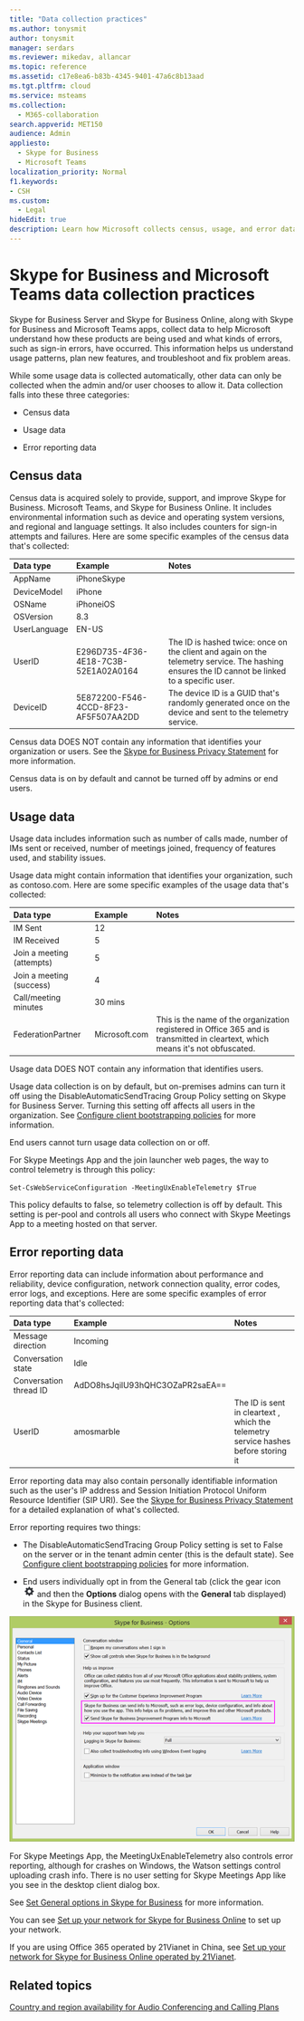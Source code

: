 ```yaml
---
title: "Data collection practices"
ms.author: tonysmit
author: tonysmit
manager: serdars
ms.reviewer: mikedav, allancar
ms.topic: reference
ms.assetid: c17e8ea6-b83b-4345-9401-47a6c8b13aad
ms.tgt.pltfrm: cloud
ms.service: msteams
ms.collection: 
  - M365-collaboration
search.appverid: MET150
audience: Admin
appliesto: 
  - Skype for Business
  - Microsoft Teams
localization_priority: Normal
f1.keywords:
- CSH
ms.custom: 
  - Legal
hideEdit: true
description: Learn how Microsoft collects census, usage, and error data to understand Teams and Skype for Business usage and problems in order to plan product improvements.
---
```


# Skype for Business and Microsoft Teams data collection practices

Skype for Business Server and Skype for Business Online, along with Skype for Business and Microsoft Teams apps, collect data to help Microsoft understand how these products are being used and what kinds of errors, such as sign-in errors, have occurred. This information helps us understand usage patterns, plan new features, and troubleshoot and fix problem areas.

While some usage data is collected automatically, other data can only be collected when the admin and/or user chooses to allow it. Data collection falls into these three categories:

- Census data

- Usage data

- Error reporting data

## Census data

Census data is acquired solely to provide, support, and improve Skype for Business. Microsoft Teams, and Skype for Business Online. It includes environmental information such as device and operating system versions, and regional and language settings. It also includes counters for sign-in attempts and failures. Here are some specific examples of the census data that's collected:

|**Data type**|**Example**|**Notes**|
|:-----|:-----|:-----|
|AppName  <br/> |iPhoneSkype  <br/> ||
|DeviceModel  <br/> |iPhone  <br/> ||
|OSName  <br/> |iPhoneiOS  <br/> ||
|OSVersion  <br/> |8.3  <br/> ||
|UserLanguage  <br/> |EN-US  <br/> ||
|UserID  <br/> |E296D735-4F36-4E18-7C3B-52E1A02A0164  <br/> |The ID is hashed twice: once on the client and again on the telemetry service. The hashing ensures the ID cannot be linked to a specific user.  <br/> |
|DeviceID  <br/> |5E872200-F546-4CCD-8F23-AF5F507AA2DD  <br/> |The device ID is a GUID that's randomly generated once on the device and sent to the telemetry service.  <br/> |

Census data DOES NOT contain any information that identifies your organization or users. See the [Skype for Business Privacy Statement](https://www.microsoft.com/privacystatement/SkypeforBusiness/Default.aspx) for more information.

Census data is on by default and cannot be turned off by admins or end users.

## Usage data

Usage data includes information such as number of calls made, number of IMs sent or received, number of meetings joined, frequency of features used, and stability issues.

Usage data might contain information that identifies your organization, such as contoso.com. Here are some specific examples of the usage data that's collected:

|**Data type**|**Example**|**Notes**|
|:-----|:-----|:-----|
|IM Sent  <br/> |12  <br/> ||
|IM Received  <br/> |5  <br/> ||
|Join a meeting (attempts)  <br/> |5  <br/> ||
|Join a meeting (success)  <br/> |4  <br/> ||
|Call/meeting minutes  <br/> |30 mins  <br/> ||
|FederationPartner  <br/> |Microsoft.com  <br/> |This is the name of the organization registered in Office 365 and is transmitted in cleartext, which means it's not obfuscated.  <br/> |

Usage data DOES NOT contain any information that identifies users.

Usage data collection is on by default, but on-premises admins can turn it off using the DisableAutomaticSendTracing Group Policy setting on Skype for Business Server. Turning this setting off affects all users in the organization. See [Configure client bootstrapping policies](/skypeforbusiness/deploy/deploy-clients/configure-client-bootstrapping-policies) for more information.

End users cannot turn usage data collection on or off.

For Skype Meetings App and the join launcher web pages, the way to control telemetry is through this policy:

`Set-CsWebServiceConfiguration -MeetingUxEnableTelemetry $True`

This policy defaults to false, so telemetry collection is off by default. This setting is per-pool and controls all users who connect with Skype Meetings App to a meeting hosted on that server.

## Error reporting data

Error reporting data can include information about performance and reliability, device configuration, network connection quality, error codes, error logs, and exceptions. Here are some specific examples of error reporting data that's collected:

|**Data type**|**Example**|**Notes**|
|:-----|:-----|:-----|
|Message direction  <br/> |Incoming  <br/> ||
|Conversation state  <br/> |Idle  <br/> ||
|Conversation thread ID  <br/> |AdDO8hsJqilU93hQHC3OZaPR2saEA==  <br/> ||
|UserID  <br/> |amosmarble <br/> |The ID is sent in cleartext , which the telemetry service hashes before storing it  <br/> |

Error reporting data may also contain personally identifiable information such as the user's IP address and Session Initiation Protocol Uniform Resource Identifier (SIP URI). See the [Skype for Business Privacy Statement](https://www.microsoft.com/privacystatement/SkypeforBusiness/Default.aspx) for a detailed explanation of what's collected.

Error reporting requires two things:

- The DisableAutomaticSendTracing Group Policy setting is set to False on the server or in the tenant admin center (this is the default state). See [Configure client bootstrapping policies](/skypeforbusiness/deploy/deploy-clients/configure-client-bootstrapping-policies) for more information.
    
- End users individually opt in from the General tab (click the gear icon ![An icon that represents a gear ](media/70f1b43f-16d6-4172-9139-71d845c4ed5c.png) and then the **Options** dialog opens with the **General** tab displayed) in the Skype for Business client.
    
 
![Screen shot of the  data collection checkbox in the Options dialog](media/68bc8f77-deaa-478c-9977-a5259b88df3e.png)
  
For Skype Meetings App, the MeetingUxEnableTelemetry also controls error reporting, although for crashes on Windows, the Watson settings control uploading crash info. There is no user setting for Skype Meetings App like you see in the desktop client dialog box.

See [Set General options in Skype for Business](https://support.office.com/article/e1a46d3e-dcea-437a-ba7b-6d442a40f439) for more information.

You can see [Set up your network for Skype for Business Online](https://support.office.com/article/81fa5e16-418d-4698-a5f0-e666211c5c66) to set up your network.

If you are using Office 365 operated by 21Vianet in China, see [Set up your network for Skype for Business Online operated by 21Vianet](https://support.office.com/article/d21f89b0-3afc-432e-b735-036b2432fdbf).

## Related topics
[Country and region availability for Audio Conferencing and Calling Plans](country-and-region-availability-for-audio-conferencing-and-calling-plans/country-and-region-availability-for-audio-conferencing-and-calling-plans.md)
